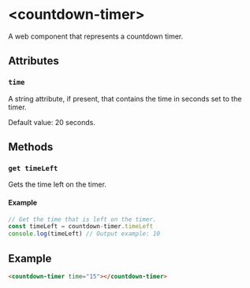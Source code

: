 # &lt;countdown-timer&gt;

A web component that represents a countdown timer.

## Attributes

### `time`

A string attribute, if present, that contains the time in seconds set to the timer.

Default value: 20 seconds.

## Methods

### `get timeLeft`
 
Gets the time left on the timer.

#### Example

```javascript
// Get the time that is left on the timer.
const timeLeft = countdown-timer.timeLeft
console.log(timeLeft) // Output example: 10
```

## Example

```html
<countdown-timer time="15"></countdown-timer>
```
